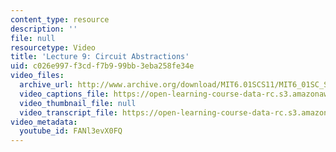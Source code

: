 ```yaml
---
content_type: resource
description: ''
file: null
resourcetype: Video
title: 'Lecture 9: Circuit Abstractions'
uid: c026e997-f3cd-f7b9-99bb-3eba258fe34e
video_files:
  archive_url: http://www.archive.org/download/MIT6.01SCS11/MIT6_01SC_S11_lec09_300k.mp4
  video_captions_file: https://open-learning-course-data-rc.s3.amazonaws.com/6-01sc-introduction-to-electrical-engineering-and-computer-science-i-spring-2011/17b5e6d04eea587e8bca3dfe748acb47_FANl3evX0FQ.vtt
  video_thumbnail_file: null
  video_transcript_file: https://open-learning-course-data-rc.s3.amazonaws.com/6-01sc-introduction-to-electrical-engineering-and-computer-science-i-spring-2011/22fe0ef23596b3e6e6b928adb76efe5a_FANl3evX0FQ.pdf
video_metadata:
  youtube_id: FANl3evX0FQ
---
```

